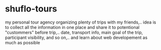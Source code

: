 # shuflo-tours
my personal tour agency
organizing plenty of trips with my friends,.. idea is to collect all the information in one place and share it to potentional "custommers" before trip,.. date, transport info, main goal of the trip, participant visibility, and so on,..
and learn about web developement as much as possible

